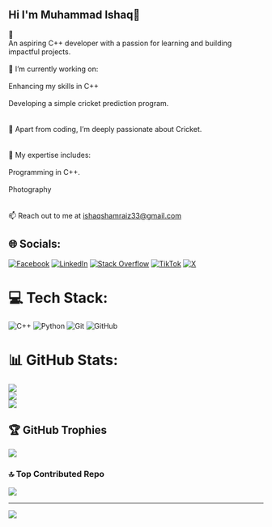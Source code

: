 ## Hi I'm Muhammad Ishaq👋
👋<br>An aspiring C++ developer with a passion for learning and building impactful projects.<br><br>🌟 I’m currently working on:<br><br>Enhancing my skills in C++<br><br>Developing a simple cricket prediction program.<br><br><br>🏏 Apart from coding, I’m deeply passionate about Cricket.<br><br><br>💼 My expertise includes:<br><br>Programming in C++.<br><br>Photography<br><br><br>📫 Reach out to me at ishaqshamraiz33@gmail.com


## 🌐 Socials:
[![Facebook](https://img.shields.io/badge/Facebook-%231877F2.svg?logo=Facebook&logoColor=white)](https://facebook.com/IshaqShamraiz) [![LinkedIn](https://img.shields.io/badge/LinkedIn-%230077B5.svg?logo=linkedin&logoColor=white)](https://linkedin.com/in/ishaq-shamraiz) [![Stack Overflow](https://img.shields.io/badge/-Stackoverflow-FE7A16?logo=stack-overflow&logoColor=white)](https://stackoverflow.com/users/https://stackoverflow.com/users/28964624/ishaq-shamraiz?tab=profile) [![TikTok](https://img.shields.io/badge/TikTok-%23000000.svg?logo=TikTok&logoColor=white)](https://tiktok.com/@@ishaq.shamraiz) 
[![X](https://img.shields.io/badge/X-black.svg?logo=X&logoColor=white)](https://x.com/@IshaqShamraiz)

# 💻 Tech Stack:
![C++](https://img.shields.io/badge/c++-%2300599C.svg?style=for-the-badge&logo=c%2B%2B&logoColor=white) ![Python](https://img.shields.io/badge/python-3670A0?style=for-the-badge&logo=python&logoColor=ffdd54) ![Git](https://img.shields.io/badge/git-%23F05033.svg?style=for-the-badge&logo=git&logoColor=white) ![GitHub](https://img.shields.io/badge/github-%23121011.svg?style=for-the-badge&logo=github&logoColor=white)
# 📊 GitHub Stats:
![](https://github-readme-stats.vercel.app/api?username=ishaq183&theme=aura&hide_border=false&include_all_commits=true&count_private=true)<br/>
![](https://github-readme-streak-stats.herokuapp.com/?user=ishaq183&theme=aura&hide_border=false)<br/>
![](https://github-readme-stats.vercel.app/api/top-langs/?username=ishaq183&theme=aura&hide_border=false&include_all_commits=true&count_private=true&layout=compact)

## 🏆 GitHub Trophies
![](https://github-profile-trophy.vercel.app/?username=ishaq183&theme=dark&no-frame=false&no-bg=true&margin-w=4)

### 🔝 Top Contributed Repo
![](https://github-contributor-stats.vercel.app/api?username=ishaq183&limit=5&theme=calm_pink&combine_all_yearly_contributions=true)

---
[![](https://visitcount.itsvg.in/api?id=ishaq183&icon=0&color=4)](https://visitcount.itsvg.in)

<!-- Proudly created with GPRM ( https://gprm.itsvg.in ) -->
